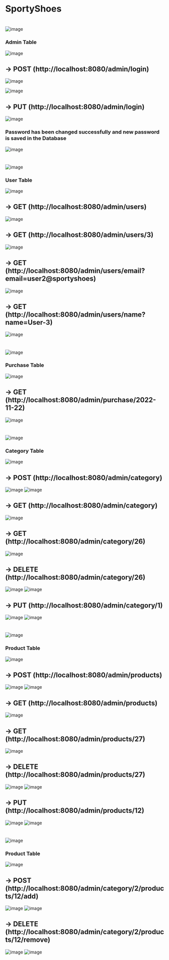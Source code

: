 # SportyShoes
#
#
![image](https://user-images.githubusercontent.com/72086679/205680964-fe302c9b-fde9-47fa-b065-97b45c5696ee.png)

### Admin Table

![image](https://user-images.githubusercontent.com/72086679/205703330-58f3db9a-6410-4b13-b68f-144a1e263e0c.png)

## -> POST (http://localhost:8080/admin/login)
![image](https://user-images.githubusercontent.com/72086679/205703705-974758bf-7e35-4341-8031-8fba92e80de3.png)

![image](https://user-images.githubusercontent.com/72086679/205676432-70082b5a-32ec-4d48-9125-6871b03f878a.png)
## -> PUT (http://localhost:8080/admin/login)
![image](https://user-images.githubusercontent.com/72086679/205677171-31fb0d27-2950-4fad-ba9d-32ca36b33b99.png)

### Password has been changed successfully and new password is saved in the Database

![image](https://user-images.githubusercontent.com/72086679/205677876-a9b5b3a1-704f-402f-921d-f2b9af33335b.png)



#
#
#
![image](https://user-images.githubusercontent.com/72086679/205685346-1a327e25-3c19-42db-baa5-287d6f439d6a.png)

### User Table

![image](https://user-images.githubusercontent.com/72086679/205682111-bdffdda3-df56-4b9d-a1c0-3b9861a3378f.png)

## -> GET (http://localhost:8080/admin/users)
![image](https://user-images.githubusercontent.com/72086679/205689494-8a1b7a8c-0f0b-49c4-a6ce-35c14317f6cb.png)

## -> GET (http://localhost:8080/admin/users/3)
![image](https://user-images.githubusercontent.com/72086679/205697822-1d7a0693-8cae-4809-979d-0a03b502b98c.png)

## -> GET (http://localhost:8080/admin/users/email?email=user2@sportyshoes)
![image](https://user-images.githubusercontent.com/72086679/205697053-7cf9c1d7-3aa6-4335-8970-50e4a1575c4f.png)

## -> GET (http://localhost:8080/admin/users/name?name=User-3)
![image](https://user-images.githubusercontent.com/72086679/205696400-68f8d05d-7746-410e-a00c-a80cc7083e5e.png)


#
#
#
![image](https://user-images.githubusercontent.com/72086679/205700655-fd1766cf-908f-49d5-b0b8-b04e0108d3a3.png)

### Purchase Table

![image](https://user-images.githubusercontent.com/72086679/205700809-cbfb6063-052d-447f-a798-c5e7b9e44a40.png)

## -> GET (http://localhost:8080/admin/purchase/2022-11-22)
![image](https://user-images.githubusercontent.com/72086679/205701223-0f079c9c-ce85-4942-af0a-cf6ae73339bb.png)


#
#
#
![image](https://user-images.githubusercontent.com/72086679/205927536-4ba1ff25-6900-4b7f-8310-6994cc91f9cd.png)

### Category Table

![image](https://user-images.githubusercontent.com/72086679/205928418-17b5d17a-d69f-46c5-8903-cf0d98c42e0c.png)

## -> POST (http://localhost:8080/admin/category)
![image](https://user-images.githubusercontent.com/72086679/205929113-41cf461b-469c-42f6-afd0-44e8cfc0de1c.png)
![image](https://user-images.githubusercontent.com/72086679/205932431-d4686ec6-35a0-48f7-a267-3d475d51227f.png)

## -> GET (http://localhost:8080/admin/category)
![image](https://user-images.githubusercontent.com/72086679/205931421-c91395da-caea-4597-a0b7-0b10bd895086.png)

## -> GET (http://localhost:8080/admin/category/26)
![image](https://user-images.githubusercontent.com/72086679/205931949-4aa972d7-415a-4eab-9a3f-3bd3f538932f.png)

## -> DELETE (http://localhost:8080/admin/category/26)
![image](https://user-images.githubusercontent.com/72086679/205932621-400efa92-7962-43d7-8e17-d4104cda8452.png)
![image](https://user-images.githubusercontent.com/72086679/205932696-660fa24c-3a0d-4f63-818f-9c5b7c50257b.png)

## -> PUT (http://localhost:8080/admin/category/1)
![image](https://user-images.githubusercontent.com/72086679/205933922-eb1297ee-a2bf-4640-8a5a-728d0c6d2a61.png)
![image](https://user-images.githubusercontent.com/72086679/205933995-dd9654d5-f193-4fad-bdfb-afc40eea4f5f.png)


#
#
#
![image](https://user-images.githubusercontent.com/72086679/205936079-944144c8-7206-44f2-bace-2cdb9910ea52.png)

### Product Table

![image](https://user-images.githubusercontent.com/72086679/205935020-d913ddbc-78bf-4077-bbc1-eb256d828738.png)

## -> POST (http://localhost:8080/admin/products)
![image](https://user-images.githubusercontent.com/72086679/205938096-a5b1762a-932f-42b5-8de0-a08e985f3b70.png)
![image](https://user-images.githubusercontent.com/72086679/205938330-8831407f-da2d-48b5-aea7-7a6c33285b2b.png)

## -> GET (http://localhost:8080/admin/products)
![image](https://user-images.githubusercontent.com/72086679/205938687-053736a9-3ff9-4b08-bc8d-7f9195d8302b.png)

## -> GET (http://localhost:8080/admin/products/27)
![image](https://user-images.githubusercontent.com/72086679/205938879-92ef6a3d-3375-4aca-8e77-798d1294599e.png)

## -> DELETE (http://localhost:8080/admin/products/27)
![image](https://user-images.githubusercontent.com/72086679/205939158-3a9d748b-16f4-4c42-a63e-d5a06f6dfb8a.png)
![image](https://user-images.githubusercontent.com/72086679/205939219-2073d21a-c39c-4d46-a847-5b1edfa263d4.png)

## -> PUT (http://localhost:8080/admin/products/12)
![image](https://user-images.githubusercontent.com/72086679/205940605-cf1a90d8-4f72-4359-b82f-6eebad1e7c37.png)
![image](https://user-images.githubusercontent.com/72086679/205940664-46e400eb-1c9d-4d4f-9131-a445f5de9d05.png)


#
#
#
![image](https://user-images.githubusercontent.com/72086679/205942452-d34c1280-b955-40bd-9ffc-8d0662f50d59.png)

### Product Table

![image](https://user-images.githubusercontent.com/72086679/205942678-7f763bd6-7819-4ccf-b2a7-4a7863cc47d9.png)

## -> POST (http://localhost:8080/admin/category/2/products/12/add)
![image](https://user-images.githubusercontent.com/72086679/205943958-504f4238-ac3b-4414-9ea8-d473c602ce32.png)
![image](https://user-images.githubusercontent.com/72086679/205944107-756eaa91-6dd8-4576-bab4-7622c5618325.png)

## -> DELETE (http://localhost:8080/admin/category/2/products/12/remove)
![image](https://user-images.githubusercontent.com/72086679/205944342-b52c7a34-5331-4d0f-a1b2-6710a892f9b5.png)
![image](https://user-images.githubusercontent.com/72086679/205944521-bd44869d-d4b6-49d1-ab0f-f284a4794927.png)

#
